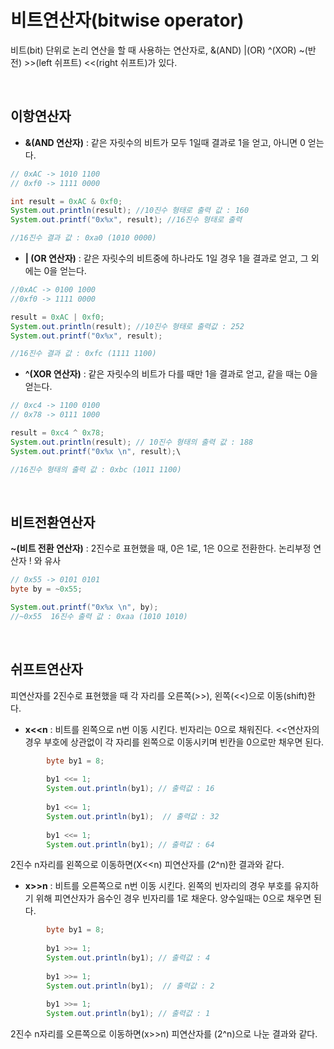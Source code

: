 # 비트연산자(bitwise operator)

비트(bit) 단위로 논리 연산을 할 때 사용하는 연산자로, &(AND) |(OR) ^(XOR) ~(반전) >>(left 쉬프트) <<(right 쉬프트)가 있다.

</br>

## **이항연산자**

- **&(AND 연산자)** : 같은 자릿수의 비트가 모두 1일때 결과로 1을 얻고, 아니면 0 얻는다.

```java
// 0xAC -> 1010 1100
// 0xf0 -> 1111 0000

int result = 0xAC & 0xf0;
System.out.println(result); //10진수 형태로 출력 값 : 160
System.out.printf("0x%x", result); //16진수 형태로 출력

//16진수 결과 값 : 0xa0 (1010 0000)
```

- **| (OR 연산자)** : 같은 자릿수의 비트중에 하나라도 1일 경우 1을 결과로 얻고, 그 외에는 0을 얻는다.

```java
//0xAC -> 0100 1000
//0xf0 -> 1111 0000

result = 0xAC | 0xf0;
System.out.println(result); //10진수 형태로 출력값 : 252
System.out.printf("0x%x", result); 

//16진수 결과 값 : 0xfc (1111 1100)
```

- **^(XOR 연산자)** : 같은 자릿수의 비트가 다를 때만 1을 결과로 얻고, 같을 때는 0을 얻는다.

```java
// 0xc4 -> 1100 0100
// 0x78 -> 0111 1000

result = 0xc4 ^ 0x78;
System.out.println(result); // 10진수 형태의 출력 값 : 188
System.out.printf("0x%x \n", result);\

//16진수 형태의 출력 값 : 0xbc (1011 1100)
```

</br>

## **비트전환연산자**

**~(비트 전환 연산자)** : 2진수로 표현했을 때, 0은 1로, 1은 0으로 전환한다. 논리부정 연산자 ! 와 유사

```java
// 0x55 -> 0101 0101
byte by = ~0x55;

System.out.printf("0x%x \n", by); 
//~0x55  16진수 출력 값 : 0xaa (1010 1010)
```

</br>

## **쉬프트연산자**

피연산자를 2진수로 표현했을 때 각 자리를 오른쪽(>>), 왼쪽(<<)으로 이동(shift)한다.

- **x<<n** : 비트를 왼쪽으로 n번 이동 시킨다. 빈자리는 0으로 채워진다. <<연산자의 경우 부호에 상관없이 각 자리를 왼쪽으로 이동시키며 빈칸을 0으로만 채우면 된다.

```java
		byte by1 = 8; 
        
		by1 <<= 1;
		System.out.println(by1); // 출력값 : 16
		
		by1 <<= 1;
		System.out.println(by1);  // 출력값 : 32
		
		by1 <<= 1;
		System.out.println(by1); // 출력값 : 64
```

2진수 n자리를 왼쪽으로 이동하면(X<<n) 피연산자를 (2^n)한 결과와 같다.

- **x>>n** : 비트를 오른쪽으로 n번 이동 시킨다. 왼쪽의 빈자리의 경우 부호를 유지하기 위해 피연산자가 음수인 경우 빈자리를 1로 채운다. 양수일때는 0으로 채우면 된다.

```java
		byte by1 = 8; 
        
		by1 >>= 1;
		System.out.println(by1); // 출력값 : 4
		
		by1 >>= 1;
		System.out.println(by1);  // 출력값 : 2
		
		by1 >>= 1;
		System.out.println(by1); // 출력값 : 1
```

2진수 n자리를 오른쪽으로 이동하면(x>>n) 피연산자를 (2^n)으로 나눈 결과와 같다.
